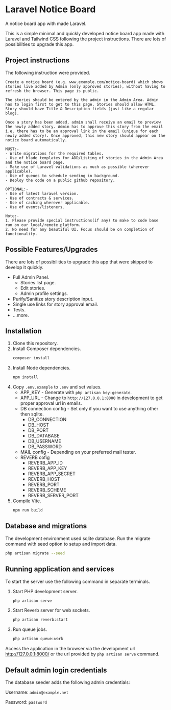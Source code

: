 # Laravel Notice Board

A notice board app with made Laravel.

This is a simple minimal and quickly developed notice board app made with Laravel and Tailwind CSS following the project instructions. There are lots of possibilities to upgrade this app.

## Project instructions

The following instruction were provided.

    Create a notice board (e.g. www.example.com/notice-board) which shows stories live added by Admin (only approved stories), without having to refresh the browser. This page is public.

    The stories should be entered by the admin in the Admin Area. Admin has to login first to get to this page. Stories should allow HTML. Story should have Title & Description fields (just like a regular blog).

    Once a story has been added, admin shall receive an email to preview the newly added story. Admin has to approve this story from the email i.e. there has to be an approval link in the email (unique for each newly added story). Once approved, this new story should appear on the notice board automatically.

    MUST:-
    - Write migrations for the required tables.
    - Use of blade templates for ADD/Listing of stories in the Admin Area and the notice board page.
    - Make use of Laravel validations as much as possible (wherever applicable).
    - Use of queues to schedule sending in background.
    - Deploy the code on a public github repository.

    OPTIONAL:-
    - Use of latest laravel version.
    - Use of contracts & services.
    - Use of caching wherever applicable.
    - Use of events/listeners.

    Note:-
    1. Please provide special instructions(if any) to make to code base run on our local/remote platform.
    2. No need for any beautiful UI. Focus should be on completion of functionality.

## Possible Features/Upgrades

There are lots of possibilities to upgrade this app that were skipped to develop it quickly.

-   Full Admin Panel.
    -   Stories list page.
    -   Edit stories.
    -   Admin profile settings.
-   Purify/Sanitize story description input.
-   Single use links for story approval email.
-   Tests.
-   ...more.

## Installation

1. Clone this repository.
1. Install Composer dependencies.
    ```bash
    composer install
    ```
1. Install Node dependencies.
    ```bash
    npm install
    ```
1. Copy `.env.example` to `.env` and set values.
    - APP_KEY - Generate with `php artisan key:generate`.
    - APP_URL - Change to `http://127.0.0.1:8000` in development to get proper approval url in emails.
    - DB connection config - Set only if you want to use anything other then sqlite.
        - DB_CONNECTION
        - DB_HOST
        - DB_PORT
        - DB_DATABASE
        - DB_USERNAME
        - DB_PASSWORD
    - MAIL config - Depending on your preferred mail tester.
    - REVERB cofig
        - REVERB_APP_ID
        - REVERB_APP_KEY
        - REVERB_APP_SECRET
        - REVERB_HOST
        - REVERB_PORT
        - REVERB_SCHEME
        - REVERB_SERVER_PORT
1. Compile Vite.
    ```bash
    npm run build
    ```

## Database and migrations

The development environment used sqlite database. Run the migrate command with seed option to setup and import data.

```bash
php artisan migrate --seed
```

## Running application and services

To start the server use the following command in separate terminals.

1. Start PHP development server.
    ```bash
    php artisan serve
    ```
1. Start Reverb server for web sockets.
    ```bash
    php artisan reverb:start
    ```
1. Run queue jobs.
    ```bash
    php artisan queue:work
    ```

Access the application in the browser via the development url http://127.0.0.1:8000/ or the url provided by `php artisan serve` command.

## Default admin login credentials

The database seeder adds the following admin credentials:

Username: `admin@example.net`

Password: `password`
